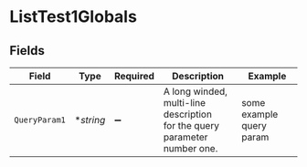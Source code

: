 # ListTest1Globals


## Fields

| Field                                                                      | Type                                                                       | Required                                                                   | Description                                                                | Example                                                                    |
| -------------------------------------------------------------------------- | -------------------------------------------------------------------------- | -------------------------------------------------------------------------- | -------------------------------------------------------------------------- | -------------------------------------------------------------------------- |
| `QueryParam1`                                                              | **string*                                                                  | :heavy_minus_sign:                                                         | A long winded, multi-line description<br/>for the query parameter number one.<br/> | some example query param                                                   |